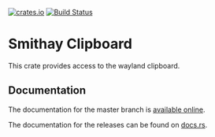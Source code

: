 [![crates.io](http://meritbadge.herokuapp.com/smithay-clipboard)](https://crates.io/crates/smithay-clipboard)
[![Build Status](https://travis-ci.org/Smithay/smithay-clipboard.svg?branch=master)](https://travis-ci.org/Smithay/smithay-clipboard)


# Smithay Clipboard

This crate provides access to the wayland clipboard.

## Documentation

The documentation for the master branch is [available online](https://smithay.github.io/smithay-clipboard/).

The documentation for the releases can be found on [docs.rs](https://docs.rs/smithay-clipboard).
